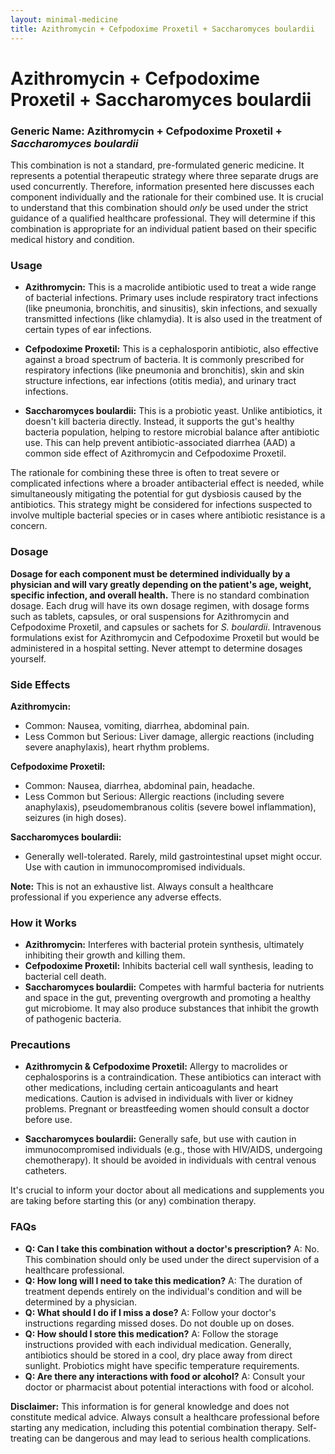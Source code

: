 ```yaml
---
layout: minimal-medicine
title: Azithromycin + Cefpodoxime Proxetil + Saccharomyces boulardii
---
```


# Azithromycin + Cefpodoxime Proxetil + Saccharomyces boulardii
### Generic Name: Azithromycin + Cefpodoxime Proxetil + *Saccharomyces boulardii*

This combination is not a standard, pre-formulated generic medicine.  It represents a potential therapeutic strategy where three separate drugs are used concurrently.  Therefore, information presented here discusses each component individually and the rationale for their combined use.  It is crucial to understand that this combination should *only* be used under the strict guidance of a qualified healthcare professional. They will determine if this combination is appropriate for an individual patient based on their specific medical history and condition.

### Usage

* **Azithromycin:** This is a macrolide antibiotic used to treat a wide range of bacterial infections.  Primary uses include respiratory tract infections (like pneumonia, bronchitis, and sinusitis), skin infections, and sexually transmitted infections (like chlamydia). It is also used in the treatment of certain types of ear infections.

* **Cefpodoxime Proxetil:** This is a cephalosporin antibiotic, also effective against a broad spectrum of bacteria. It is commonly prescribed for respiratory infections (like pneumonia and bronchitis), skin and skin structure infections, ear infections (otitis media), and urinary tract infections.

* **Saccharomyces boulardii:** This is a probiotic yeast.  Unlike antibiotics, it doesn't kill bacteria directly. Instead, it supports the gut's healthy bacteria population, helping to restore microbial balance after antibiotic use. This can help prevent antibiotic-associated diarrhea (AAD) a common side effect of Azithromycin and Cefpodoxime Proxetil.

The rationale for combining these three is often to treat severe or complicated infections where a broader antibacterial effect is needed, while simultaneously mitigating the potential for gut dysbiosis caused by the antibiotics. This strategy might be considered for infections suspected to involve multiple bacterial species or in cases where antibiotic resistance is a concern.

### Dosage

**Dosage for each component must be determined individually by a physician and will vary greatly depending on the patient's age, weight, specific infection, and overall health.**  There is no standard combination dosage.  Each drug will have its own dosage regimen, with dosage forms such as tablets, capsules, or oral suspensions for Azithromycin and Cefpodoxime Proxetil, and capsules or sachets for *S. boulardii*.  Intravenous formulations exist for Azithromycin and Cefpodoxime Proxetil but would be administered in a hospital setting.   Never attempt to determine dosages yourself.

### Side Effects

**Azithromycin:**

* Common: Nausea, vomiting, diarrhea, abdominal pain.
* Less Common but Serious:  Liver damage, allergic reactions (including severe anaphylaxis), heart rhythm problems.

**Cefpodoxime Proxetil:**

* Common: Nausea, diarrhea, abdominal pain, headache.
* Less Common but Serious:  Allergic reactions (including severe anaphylaxis), pseudomembranous colitis (severe bowel inflammation), seizures (in high doses).

**Saccharomyces boulardii:**

* Generally well-tolerated.  Rarely, mild gastrointestinal upset might occur.  Use with caution in immunocompromised individuals.

**Note:** This is not an exhaustive list.  Always consult a healthcare professional if you experience any adverse effects.


### How it Works

* **Azithromycin:** Interferes with bacterial protein synthesis, ultimately inhibiting their growth and killing them.
* **Cefpodoxime Proxetil:**  Inhibits bacterial cell wall synthesis, leading to bacterial cell death.
* **Saccharomyces boulardii:** Competes with harmful bacteria for nutrients and space in the gut, preventing overgrowth and promoting a healthy gut microbiome.  It may also produce substances that inhibit the growth of pathogenic bacteria.

### Precautions

* **Azithromycin & Cefpodoxime Proxetil:**  Allergy to macrolides or cephalosporins is a contraindication.  These antibiotics can interact with other medications, including certain anticoagulants and heart medications.  Caution is advised in individuals with liver or kidney problems. Pregnant or breastfeeding women should consult a doctor before use.

* **Saccharomyces boulardii:** Generally safe, but use with caution in immunocompromised individuals (e.g., those with HIV/AIDS, undergoing chemotherapy). It should be avoided in individuals with central venous catheters.

It's crucial to inform your doctor about all medications and supplements you are taking before starting this (or any) combination therapy.


### FAQs

* **Q: Can I take this combination without a doctor's prescription?**  A: No. This combination should only be used under the direct supervision of a healthcare professional.
* **Q: How long will I need to take this medication?** A: The duration of treatment depends entirely on the individual's condition and will be determined by a physician.
* **Q: What should I do if I miss a dose?** A:  Follow your doctor's instructions regarding missed doses.  Do not double up on doses.
* **Q: How should I store this medication?** A: Follow the storage instructions provided with each individual medication.  Generally, antibiotics should be stored in a cool, dry place away from direct sunlight.  Probiotics might have specific temperature requirements.
* **Q: Are there any interactions with food or alcohol?** A:  Consult your doctor or pharmacist about potential interactions with food or alcohol.


**Disclaimer:** This information is for general knowledge and does not constitute medical advice. Always consult a healthcare professional before starting any medication, including this potential combination therapy.  Self-treating can be dangerous and may lead to serious health complications.
